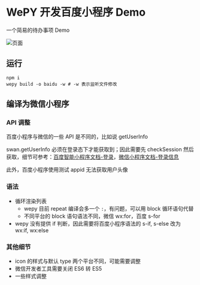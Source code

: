 # WePY 开发百度小程序 Demo

一个简易的待办事项 Demo

![页面](imgs/swan-demo.gif)

## 运行

```shell
npm i
wepy build -o baidu -w # -w 表示监听文件修改
```

## 编译为微信小程序

### API 调整

百度小程序与微信的一些 API 是不同的，比如说 getUserInfo

swan.getUserInfo 必须在登录态下才能获取到；因此需要先 checkSession 然后获取，细节可参考：[百度智能小程序文档-登录](https://smartprogram.baidu.com/docs/develop/api/open_log/)，[微信小程序文档-登录信息](https://developers.weixin.qq.com/miniprogram/dev/api/wx.getUserInfo.html)

此外，百度小程序使用测试 appid 无法获取用户头像

### 语法

- 循环渲染列表
  - wepy 目前 repeat 编译会多一个 `:`，有问题，可以用 block 循环语句代替
  - 不同平台的 block 语句语法不同，微信 wx:for，百度 s-for
- wepy 没有提供 if 判断，因此需要将百度小程序语法的 s-if, s-else 改为 wx:if, wx:else

### 其他细节

- icon 的样式与默认 type 两个平台不同，可能需要调整
- 微信开发者工具需要关闭 ES6 转 ES5
- 一些样式调整
